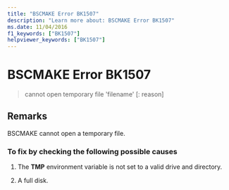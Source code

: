 ```yaml
---
title: "BSCMAKE Error BK1507"
description: "Learn more about: BSCMAKE Error BK1507"
ms.date: 11/04/2016
f1_keywords: ["BK1507"]
helpviewer_keywords: ["BK1507"]
---
```

# BSCMAKE Error BK1507

> cannot open temporary file 'filename' [: reason]

## Remarks

BSCMAKE cannot open a temporary file.

### To fix by checking the following possible causes

1. The **TMP** environment variable is not set to a valid drive and directory.

1. A full disk.
